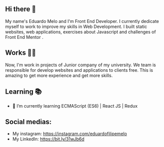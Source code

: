 ## Hi there 👋

My name's Eduardo Melo and I'm Front End Developer. I currently dedicate myself to work to improve my skills in Web Development. I built static websites, web applications, exercises about Javascript  and challenges of Front End Mentor .

## Works :man_technologist:

Now, I'm work in projects of Junior company of my university. We team is responsible for develop websites and applications to clients free. This is amazing to get more experience and get more skills.

## Learning :books:
- 🌱 I’m currently learning ECMAScript (ES6) | React JS | Redux 

## Social medias:

- My instagram: https://instagram.com/eduardofilipemelo
- My LinkedIn: https://bit.ly/31wJb6d

<!--
**eduardo1020/eduardo1020** is a ✨ _special_ ✨ repository because its `README.md` (this file) appears on your GitHub profile.

Here are some ideas to get you started:

- 🔭 I’m currently working on ...
- 🌱 I’m currently learning ...
- 👯 I’m looking to collaborate on ...
- 🤔 I’m looking for help with ...
- 💬 Ask me about ...
- 📫 How to reach me: ...
- 😄 Pronouns: ...
- ⚡ Fun fact: ...
-->
